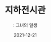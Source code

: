 ---
title: 지하전시관
subtitle: ": 그녀의 일생"
date: 2021-12-21
summary: 전쟁터와 위안소를 배경으로 할머니들의 고통스런 삶이 녹아있는 지하 전시관에 들어선다. 그 곳에서는 티켓으로 인연을 맺은 할머니를 영상으로 만난다. 어둡고 좁은 공간을 통해 피해자들이 겪어야 했던 세상과의 단절, 역사의 무게감을 느낀다.
weight: 4
image: https://wwm3.s3.ap-northeast-2.amazonaws.com/exhibition/exbition01/s3-item1.png
layout: view01
resources:
- partial_layout: full-1
  components: 
    - name: item-03
      params:
        icon: photo
      src: https://wwm3.s3.ap-northeast-2.amazonaws.com/exhibition/exbition01/s3-item1.png
      description:
      target:
- partial_layout: full-1
  components: 
    - name: item-03
      params:
        icon: photo
      src: /exhibition/ex-01/section-04/s4-02.png
      description:
      target:
- partial_layout: full-1
  components: 
    - name: item-03
      params:
        icon: photo
      src: /exhibition/ex-01/section-04/s4-03.png
      description:
      target:
- partial_layout: full-1
  components: 
    - name: item-03
      params:
        icon: photo
      src: /exhibition/ex-01/section-04/s4-04.png
      description: 지하 전시관의 지하공간은 일본군'위안부'여성들이 걸어온 삶을 오롯이 들여다볼 수 있는 공간이다. 전쟁의 한가운데를 헤쳐 온 피해자들의 궤적을 통해 그 아픔을 상상하고 공감하며 소통하게 된다. 그러나 진입할 수 없는 제한되고 밀폐된 공간은 그녀들이 겪은 역사의 무게를 이해하는 것이 얼마나 힘든 일인가 하는 안타까움을 경험하게 한다. 
      target:     
---